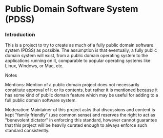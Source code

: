 <h1> Public Domain Software System (PDSS) </h1>

<h3> Introduction </h3>
<p>
This is a project to try to create as much of a fully public domain software system (PDSS) as possible. 
The assumption is that eventually, a fully public domain system will exist, 
from a public domain operating system to the applications running on it, comparable to popular operating
systems like Linux, Windows, or Mac, etc.

Notes

Mentions: Mention of a public domain project does not necessarily constitute approval of it or its contents,
but rather it is mentioned because it has some kind of public domain feature which may be useful
for adding to a full public domain software system.

Moderation: Maintainer of this project asks that discussions and content is kept "family friendly"
(use common sense) and reserves the right to act as "benevolent dictator" in enforcing this standard,
however cannot guarantee that this project will be heavily curated enough to always enforce such standard
consistently.
</p>
